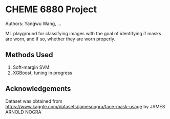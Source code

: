 # CHEME 6880 Project

Authors: Yangwu Wang, ...

ML playground for classifying images with the goal of identifying if masks 
are worn, and if so, whether they are worn properly.

## Methods Used

1. Soft-margin SVM
2. XGBoost, tuning in progress

## Acknowledgements

Dataset was obtained from https://www.kaggle.com/datasets/jamesnogra/face-mask-usage by JAMES ARNOLD NOGRA
